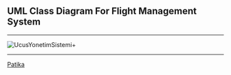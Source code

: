 ## UML Class Diagram For Flight Management System
-----------------------------------------------------
![UcusYonetimSistemi+](https://user-images.githubusercontent.com/54003775/189522027-99932556-a1d3-4d0e-9990-a988f0cff86d.PNG)

----------------------------------------------------
[Patika](https://www.patika.dev/tr)

